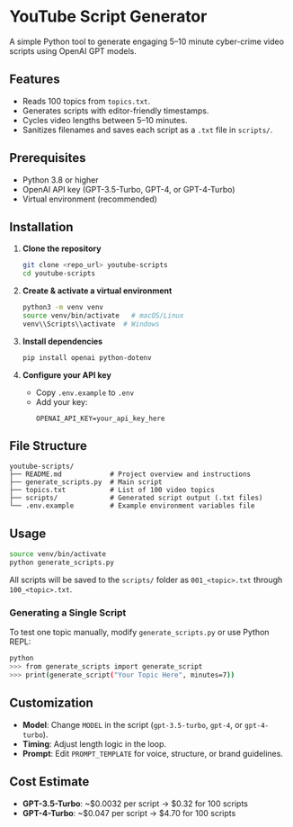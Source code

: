 # YouTube Script Generator

A simple Python tool to generate engaging 5–10 minute cyber-crime video scripts using OpenAI GPT models.

## Features

- Reads 100 topics from `topics.txt`.
- Generates scripts with editor-friendly timestamps.
- Cycles video lengths between 5–10 minutes.
- Sanitizes filenames and saves each script as a `.txt` file in `scripts/`.

## Prerequisites

- Python 3.8 or higher
- OpenAI API key (GPT-3.5-Turbo, GPT-4, or GPT-4-Turbo)
- Virtual environment (recommended)

## Installation

1. **Clone the repository**
   ```bash
   git clone <repo_url> youtube-scripts
   cd youtube-scripts
   ```

2. **Create & activate a virtual environment**
   ```bash
   python3 -m venv venv
   source venv/bin/activate   # macOS/Linux
   venv\\Scripts\\activate  # Windows
   ```

3. **Install dependencies**
   ```bash
   pip install openai python-dotenv
   ```

4. **Configure your API key**
   - Copy `.env.example` to `.env`
   - Add your key:
     ```env
     OPENAI_API_KEY=your_api_key_here
     ```

## File Structure

```
youtube-scripts/
├── README.md            # Project overview and instructions
├── generate_scripts.py  # Main script
├── topics.txt           # List of 100 video topics
├── scripts/             # Generated script output (.txt files)
└── .env.example         # Example environment variables file
```

## Usage

```bash
source venv/bin/activate
python generate_scripts.py
```

All scripts will be saved to the `scripts/` folder as `001_<topic>.txt` through `100_<topic>.txt`.

### Generating a Single Script

To test one topic manually, modify `generate_scripts.py` or use Python REPL:

```bash
python
>>> from generate_scripts import generate_script
>>> print(generate_script("Your Topic Here", minutes=7))
```

## Customization

- **Model**: Change `MODEL` in the script (`gpt-3.5-turbo`, `gpt-4`, or `gpt-4-turbo`).
- **Timing**: Adjust length logic in the loop.
- **Prompt**: Edit `PROMPT_TEMPLATE` for voice, structure, or brand guidelines.

## Cost Estimate

- **GPT-3.5-Turbo**: ~\$0.0032 per script → \$0.32 for 100 scripts
- **GPT-4-Turbo**: ~\$0.047 per script → \$4.70 for 100 scripts

